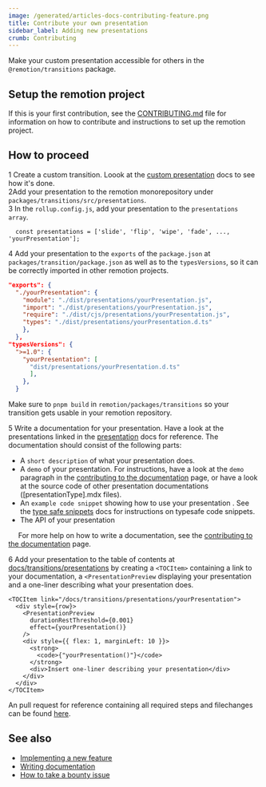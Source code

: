 ```yaml
---
image: /generated/articles-docs-contributing-feature.png
title: Contribute your own presentation
sidebar_label: Adding new presentations
crumb: Contributing
---
```


Make your custom presentation accessible for others in the `@remotion/transitions` package.

## Setup the remotion project

If this is your first contribution, see the <a href="https://github.com/remotion-dev/remotion/blob/main/CONTRIBUTING.md">CONTRIBUTING.md</a> file for information on how to contribute and instructions to set up the remotion project.

## How to proceed

<Step>1</Step> Create a custom transition. Loook at the <a href="/docs/transitions/presentations/custom">custom presentation</a> docs to see how it's done.<br/>
<Step>2</Step>Add your presentation to the remotion monorepository under <code>packages/transitions/src/presentations</code>.<br/>
<Step>3</Step> In the <code>rollup.config.js</code>, add your presentation to the <code>presentations array</code>.
<br/>

```tsx
  const presentations = ['slide', 'flip', 'wipe', 'fade', ..., 'yourPresentation'];
```

<Step>4</Step> Add your presentation to the <code>exports</code> of the <code>package.json</code> at <code>packages/transition/package.json</code> as well as to the <code>typesVersions</code>, so it can be correctly imported in other remotion projects.

```json
"exports": {
  "./yourPresentation": {
    "module": "./dist/presentations/yourPresentation.js",
    "import": "./dist/presentations/yourPresentation.js",
    "require": "./dist/cjs/presentations/yourPresentation.js",
    "types": "./dist/presentations/yourPresentation.d.ts"
    },
  },
"typesVersions": {
  ">=1.0": {
    "yourPresentation": [
      "dist/presentations/yourPresentation.d.ts"
      ],
    },
  }
```

Make sure to `pnpm build` in `remotion/packages/transitions` so your transition gets usable in your remotion repository.

<Step>5</Step> Write a documentation for your presentation. Have a look at the presentations linked in the <a href="/docs/transitions/presentations">presentation</a> docs for reference. The documentation should consist of the following parts:

- A `short description` of what your presentation does.
- A `demo` of your presentation. For instructions, have a look at the `demo` paragraph in the [contributing to the documentation](/docs/contributing/docs#demos) page, or have a look at the source code of other presentation documentations ([presentationType].mdx files).
- An `example code snippet` showing how to use your presentation . See the [type safe snippets](/docs/contributing/docs#type-safe-snippets) docs for instructions on typesafe code snippets.
- The API of your presentation

&nbsp;&nbsp;&nbsp;&nbsp; For more help on how to write a documentation, see the [contributing to the documentation](/docs/contributing/docs) page.

<Step>6</Step> Add your presentation to the table of contents at <a href="/docs/transitions/presentations">docs/transitions/presentations</a> by creating a <code>&lt;TOCItem&gt;</code> containing a link to your documentation, a <code>&lt;PresentationPreview</code> displaying your presentation and a one-liner describing what your presentation does.

```tsx title="Example TOCItem"
<TOCItem link="/docs/transitions/presentations/yourPresentation">
  <div style={row}>
    <PresentationPreview
      durationRestThreshold={0.001}
      effect={yourPresentation()}
    />
    <div style={{ flex: 1, marginLeft: 10 }}>
      <strong>
        <code>{"yourPresentation()"}</code>
      </strong>
      <div>Insert one-liner describing your presentation</div>
    </div>
  </div>
</TOCItem>
```

An pull request for reference containing all required steps and filechanges can be found <a href="https://github.com/remotion-dev/remotion/pull/3199/files">here</a>.

## See also

- [Implementing a new feature](/docs/contributing/feature)
- [Writing documentation](/docs/contributing/docs)
- [How to take a bounty issue](/docs/contributing/bounty)
